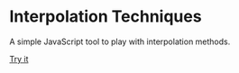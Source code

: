 Interpolation Techniques
========================

A simple JavaScript tool to play with interpolation methods.

[Try it](https://rawgit.com/alexanderdickson/interpolation-methods/master/index.html)
